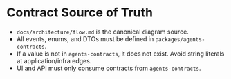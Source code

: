 # Contract Source of Truth

- `docs/architecture/flow.md` is the canonical diagram source.
- All events, enums, and DTOs must be defined in `packages/agents-contracts`.
- If a value is not in `agents-contracts`, it does not exist. Avoid string literals at application/infra edges.
- UI and API must only consume contracts from `agents-contracts`.
